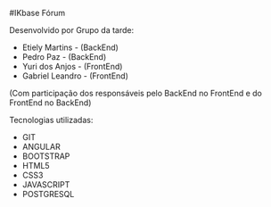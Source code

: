 #IKbase Fórum

Desenvolvido por Grupo da tarde: 

- Etiely Martins - (BackEnd)
- Pedro Paz - (BackEnd)
- Yuri dos Anjos - (FrontEnd)
- Gabriel Leandro - (FrontEnd)

(Com participação dos responsáveis pelo BackEnd no FrontEnd e do FrontEnd no BackEnd)

Tecnologias utilizadas:

- GIT
- ANGULAR
- BOOTSTRAP
- HTML5
- CSS3
- JAVASCRIPT
- POSTGRESQL

